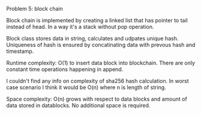 Problem 5: block chain

Block chain is implemented by creating a linked list that has pointer to tail instead of head. In a way it's a stack without pop operation.

Block class stores data in string, calculates and udpates unique hash. Uniqueness of hash is ensured by concatinating data with prevous hash and timestamp.


Runtime complexity: O(1) to insert data block into blockchain. There are only constant time operations happening in append.

I couldn't find any info on complexity of sha256 hash calculation. In worst case scenario I think it would be O(n) where n is length of string.

Space complexity: O(n) grows with respect to data blocks and amount of data stored in datablocks. No additional space is required.